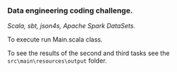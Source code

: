 ### Data engineering coding challenge.

_Scala, sbt, json4s, Apache Spark DataSets._

To execute run Main.scala class.

To see the results of the second and third tasks see the `src\main\resources\output` folder.